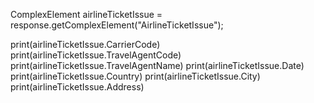ComplexElement airlineTicketIssue = response.getComplexElement("AirlineTicketIssue");

print(airlineTicketIssue.CarrierCode)
print(airlineTicketIssue.TravelAgentCode)
print(airlineTicketIssue.TravelAgentName)
print(airlineTicketIssue.Date)
print(airlineTicketIssue.Country)
print(airlineTicketIssue.City)
print(airlineTicketIssue.Address)
